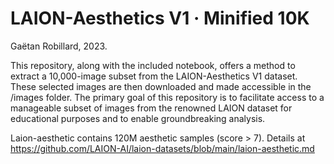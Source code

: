 # LAION-Aesthetics V1 · Minified 10K

Gaëtan Robillard, 2023.

This repository, along with the included notebook, offers a method to extract a 10,000-image subset from the LAION-Aesthetics V1 dataset. These selected images are then downloaded and made accessible in the /images folder. The primary goal of this repository is to facilitate access to a manageable subset of images from the renowned LAION dataset for educational purposes and to enable groundbreaking analysis.

Laion-aesthetic contains 120M aesthetic samples (score > 7). Details at https://github.com/LAION-AI/laion-datasets/blob/main/laion-aesthetic.md